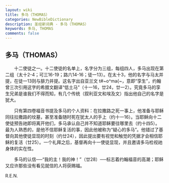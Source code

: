 ```yaml
---
layout: wiki
title: 多马（THOMAS）
categories: NewBibleDictionary
description: 圣经新词典 - 多马（THOMAS）
keywords: 多马, THOMAS
comments: false
---
```


## 多马（THOMAS）

　　十二使徒之一。十二使徒的名单上，名字分为三组，每组四人，多马出现在第二组（太十2-4；可三16-19；路六14-16；徒一13）。在太十3，他的名字与马太并提，在徒一13则与腓力并提。这名字出自亚兰文 t#~o^ma{~，意即“孪生”，约翰曾三次引用这字的希腊文翻译“低土马”（十一16，廿24，廿一2）。究竟多马的孪生兄弟是谁我们不得而知，有几个传统（叙利亚文和埃及文）指出他自己的名字是犹大。

　　只有第四卷福音书提及多马的个人资料：在拉撒路之死一事上，他准备与耶稣同往拉撒路的坟墓，甚至准备随时死在犹太人的手上（约十一16）。当耶稣向十二使徒预告祂即将离开他们，多马承认自己并不知道耶稣要往哪里去（约十四5）。最为人熟悉的，是他不信耶稣复活的事，因此他被称为“疑心的多马”。他错过了基督向其他使徒显现的时刻（约廿24），因此提出要有视觉和触觉的凭据才会相信耶稣的复活（廿25）。一个礼拜之后，基督再向十一使徒显现，并且邀请多马检视祂身体的实在性。

　　多马的认信──“我的主！我的神！”（廿28）──标志着约翰福音的高潮；耶稣又应许那些没有看见就信的人将获赐福。

R.E.N.








